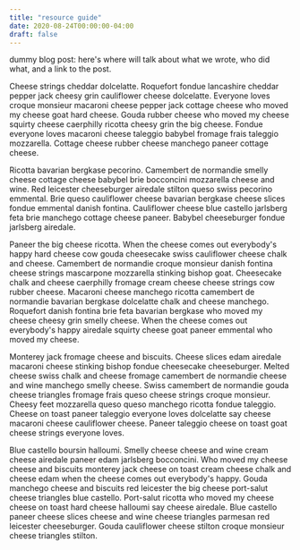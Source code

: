 ```yaml
---
title: "resource guide"
date: 2020-08-24T00:00:00-04:00
draft: false
---
```

dummy blog post: here's where will talk about what we wrote, who did what, and a link to the post.

Cheese strings cheddar dolcelatte. Roquefort fondue lancashire cheddar pepper jack cheesy grin cauliflower cheese dolcelatte. Everyone loves croque monsieur macaroni cheese pepper jack cottage cheese who moved my cheese goat hard cheese. Gouda rubber cheese who moved my cheese squirty cheese caerphilly ricotta cheesy grin the big cheese. Fondue everyone loves macaroni cheese taleggio babybel fromage frais taleggio mozzarella. Cottage cheese rubber cheese manchego paneer cottage cheese.

Ricotta bavarian bergkase pecorino. Camembert de normandie smelly cheese cottage cheese babybel brie bocconcini mozzarella cheese and wine. Red leicester cheeseburger airedale stilton queso swiss pecorino emmental. Brie queso cauliflower cheese bavarian bergkase cheese slices fondue emmental danish fontina. Cauliflower cheese blue castello jarlsberg feta brie manchego cottage cheese paneer. Babybel cheeseburger fondue jarlsberg airedale.

Paneer the big cheese ricotta. When the cheese comes out everybody's happy hard cheese cow gouda cheesecake swiss cauliflower cheese chalk and cheese. Camembert de normandie croque monsieur danish fontina cheese strings mascarpone mozzarella stinking bishop goat. Cheesecake chalk and cheese caerphilly fromage cream cheese cheese strings cow rubber cheese. Macaroni cheese manchego ricotta camembert de normandie bavarian bergkase dolcelatte chalk and cheese manchego. Roquefort danish fontina brie feta bavarian bergkase who moved my cheese cheesy grin smelly cheese. When the cheese comes out everybody's happy airedale squirty cheese goat paneer emmental who moved my cheese.

Monterey jack fromage cheese and biscuits. Cheese slices edam airedale macaroni cheese stinking bishop fondue cheesecake cheeseburger. Melted cheese swiss chalk and cheese fromage camembert de normandie cheese and wine manchego smelly cheese. Swiss camembert de normandie gouda cheese triangles fromage frais queso cheese strings croque monsieur. Cheesy feet mozzarella queso queso manchego ricotta fondue taleggio. Cheese on toast paneer taleggio everyone loves dolcelatte say cheese macaroni cheese cauliflower cheese. Paneer taleggio cheese on toast goat cheese strings everyone loves.

Blue castello boursin halloumi. Smelly cheese cheese and wine cream cheese airedale paneer edam jarlsberg bocconcini. Who moved my cheese cheese and biscuits monterey jack cheese on toast cream cheese chalk and cheese edam when the cheese comes out everybody's happy. Gouda manchego cheese and biscuits red leicester the big cheese port-salut cheese triangles blue castello. Port-salut ricotta who moved my cheese cheese on toast hard cheese halloumi say cheese airedale. Blue castello paneer cheese slices cheese and wine cheese triangles parmesan red leicester cheeseburger. Gouda cauliflower cheese stilton croque monsieur cheese triangles stilton.

